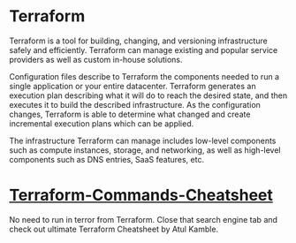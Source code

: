 # Terraform
Terraform is a tool for building, changing, and versioning infrastructure safely and efficiently. Terraform can manage existing and popular service providers as well as custom in-house solutions.

Configuration files describe to Terraform the components needed to run a single application or your entire datacenter. Terraform generates an execution plan describing what it will do to reach the desired state, and then executes it to build the described infrastructure. As the configuration changes, Terraform is able to determine what changed and create incremental execution plans which can be applied.

The infrastructure Terraform can manage includes low-level components such as compute instances, storage, and networking, as well as high-level components such as DNS entries, SaaS features, etc.


# [Terraform-Commands-Cheatsheet](https://atulkamble.github.io/Terraform-Commands-Cheatsheet/)
No need to run in terror from Terraform. Close that search engine tab and check out ultimate Terraform Cheatsheet by Atul Kamble.
